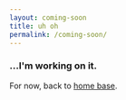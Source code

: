 ```yaml
---
layout: coming-soon
title: uh oh
permalink: /coming-soon/
---
```


### ...I'm working on it.

For now, back to [home base]({{site.url}}).
